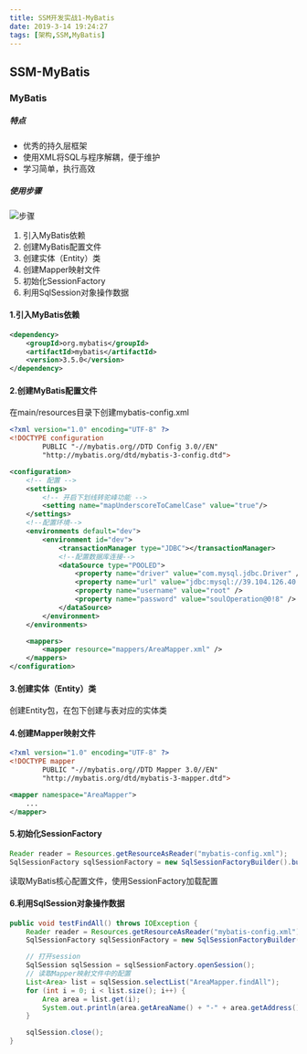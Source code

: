 ```yaml
---
title: SSM开发实战1-MyBatis
date: 2019-3-14 19:24:27
tags: [架构,SSM,MyBatis]
---
```


## SSM-MyBatis

### MyBatis

##### 特点

- 优秀的持久层框架
- 使用XML将SQL与程序解耦，便于维护
- 学习简单，执行高效

##### 使用步骤

![步骤](https://ws3.sinaimg.cn/large/005BYqpgly1g18elgio1pj30x80ky1jz.jpg)

1. 引入MyBatis依赖
2. 创建MyBatis配置文件
3. 创建实体（Entity）类
4. 创建Mapper映射文件
5. 初始化SessionFactory
6. 利用SqlSession对象操作数据

#### 1.引入MyBatis依赖

```xml
<dependency>
    <groupId>org.mybatis</groupId>
    <artifactId>mybatis</artifactId>
    <version>3.5.0</version>
</dependency>
```

#### 2.创建MyBatis配置文件

在main/resources目录下创建mybatis-config.xml

```xml
<?xml version="1.0" encoding="UTF-8" ?>
<!DOCTYPE configuration
        PUBLIC "-//mybatis.org//DTD Config 3.0//EN"
        "http://mybatis.org/dtd/mybatis-3-config.dtd">

<configuration>
    <!-- 配置 -->
    <settings>
        <!-- 开启下划线转驼峰功能 -->
        <setting name="mapUnderscoreToCamelCase" value="true"/>
    </settings>
    <!--配置环境-->
    <environments default="dev">
        <environment id="dev">
            <transactionManager type="JDBC"></transactionManager>
            <!--配置数据库连接-->
            <dataSource type="POOLED">
                <property name="driver" value="com.mysql.jdbc.Driver" />
                <property name="url" value="jdbc:mysql://39.104.126.40:3306/next-shop?useUnicode=true&amp;characterEncoding=UTF-8" />
                <property name="username" value="root" />
                <property name="password" value="soulOperation@0!8" />
            </dataSource>
        </environment>
    </environments>

    <mappers>
        <mapper resource="mappers/AreaMapper.xml" />
    </mappers>
</configuration>
```

#### 3.创建实体（Entity）类

创建Entity包，在包下创建与表对应的实体类

#### 4.创建Mapper映射文件

```xml
<?xml version="1.0" encoding="UTF-8" ?>
<!DOCTYPE mapper
        PUBLIC "-//mybatis.org//DTD Mapper 3.0//EN"
        "http://mybatis.org/dtd/mybatis-3-mapper.dtd">

<mapper namespace="AreaMapper">
	...
</mapper>
```

#### 5.初始化SessionFactory

```java
Reader reader = Resources.getResourceAsReader("mybatis-config.xml");
SqlSessionFactory sqlSessionFactory = new SqlSessionFactoryBuilder().build(reader);
```

读取MyBatis核心配置文件，使用SessionFactory加载配置

#### 6.利用SqlSession对象操作数据

```java
public void testFindAll() throws IOException {
    Reader reader = Resources.getResourceAsReader("mybatis-config.xml");
    SqlSessionFactory sqlSessionFactory = new SqlSessionFactoryBuilder().build(reader);

    // 打开session
    SqlSession sqlSession = sqlSessionFactory.openSession();
    // 读取Mapper映射文件中的配置
    List<Area> list = sqlSession.selectList("AreaMapper.findAll");
    for (int i = 0; i < list.size(); i++) {
        Area area = list.get(i);
        System.out.println(area.getAreaName() + "-" + area.getAddress());
    }

    sqlSession.close();
}
```

